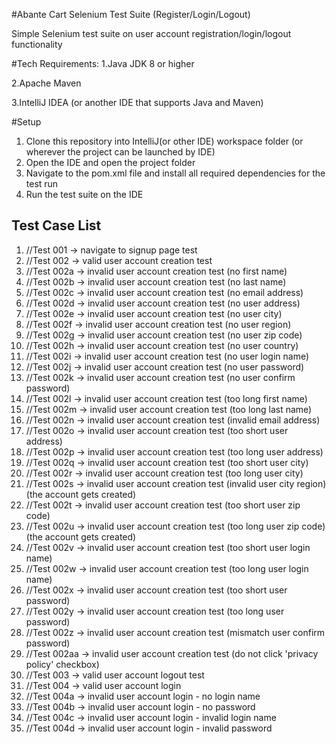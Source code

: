 #Abante Cart Selenium Test Suite (Register/Login/Logout)

Simple Selenium test suite on user account registration/login/logout functionality

#Tech Requirements:
 1.Java JDK 8 or higher 
 
 2.Apache Maven 
 
 3.IntelliJ IDEA (or another IDE that supports Java and Maven)

#Setup

1. Clone this repository into IntelliJ(or other IDE) workspace folder (or wherever the project can be launched by IDE)
2. Open the IDE and open the project folder
3. Navigate to the pom.xml file and install all required dependencies for the test run
4. Run the test suite on the IDE


## Test Case List

1.	//Test 001 -> navigate to signup page test
2.	//Test 002 -> valid user account creation test
3.	//Test 002a -> invalid user account creation test (no first name)
4.	//Test 002b -> invalid user account creation test (no last name)
5.	//Test 002c -> invalid user account creation test (no email address)
6.	//Test 002d -> invalid user account creation test (no user address)
7.	//Test 002e -> invalid user account creation test (no user city)
8.	//Test 002f -> invalid user account creation test (no user region)
9.	//Test 002g -> invalid user account creation test (no user zip code)
10.	//Test 002h -> invalid user account creation test (no user country)
11.	//Test 002i -> invalid user account creation test (no user login name)
12.	//Test 002j -> invalid user account creation test (no user password)
13.	//Test 002k -> invalid user account creation test (no user confirm password)
14.	//Test 002l -> invalid user account creation test (too long first name)
15.	//Test 002m -> invalid user account creation test (too long last name)
16.	//Test 002n -> invalid user account creation test (invalid email address)
17.	//Test 002o -> invalid user account creation test (too short user address)
18.	//Test 002p -> invalid user account creation test (too long user address)
19.	//Test 002q -> invalid user account creation test (too short user city)
20.	//Test 002r -> invalid user account creation test (too long user city)
21.	//Test 002s -> invalid user account creation test (invalid user city region) (the account gets created)
22.	//Test 002t -> invalid user account creation test (too short user zip code)
23.	//Test 002u -> invalid user account creation test (too long user zip code) (the account gets created)
24.	//Test 002v -> invalid user account creation test (too short user login name)
25.	//Test 002w -> invalid user account creation test (too long user login name)
26.	//Test 002x -> invalid user account creation test (too short user password)
27.	//Test 002y -> invalid user account creation test (too long user password)
28.	//Test 002z -> invalid user account creation test (mismatch user confirm password)
29.	//Test 002aa -> invalid user account creation test (do not click 'privacy policy' checkbox)
30.	//Test 003 -> valid user account logout test
31.	//Test 004 -> valid user account login
32.	//Test 004a -> invalid user account login - no login name
33.	//Test 004b -> invalid user account login - no password
34.	//Test 004c -> invalid user account login - invalid login name
35.	//Test 004d -> invalid user account login - invalid password

